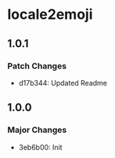 # locale2emoji

## 1.0.1

### Patch Changes

- d17b344: Updated Readme

## 1.0.0

### Major Changes

- 3eb6b00: Init
